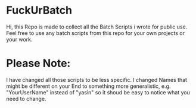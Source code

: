 # FuckUrBatch


Hi, this Repo is made to collect all the Batch Scripts i wrote for public use.
Feel free to use any batch scripts from this repo for your own projects or your work.

# Please Note:
I have changed all those scripts to be less specific. I changed Names that might be different on your End to something more generalistic, e.g. "YourUserName" instead of "yasin" so it shoud be easy to notice what you need to change.
